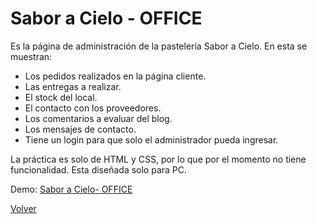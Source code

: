 # Sabor a Cielo - OFFICE 

Es la página de administración de la pastelería Sabor a Cielo.
En esta se muestran:
  - Los pedidos realizados en la página cliente.
  - Las entregas a realizar.
  - El stock del local.
  - El contacto con los proveedores.
  - Los comentarios a evaluar del blog.
  - Los mensajes de contacto.
  - Tiene un login para que solo el administrador pueda ingresar.

La práctica es solo de HTML y CSS, por lo que por el momento no tiene funcionalidad.
Esta diseñada solo para PC.

Demo: [Sabor a Cielo- OFFICE](https://saboracielo-office.netlify.app/)


[Volver](./README.md)
